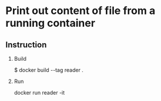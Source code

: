 # Print out content of file from a running container

## Instruction 

1. Build  

    $ docker build --tag reader .

2. Run  

    docker run reader -it  
